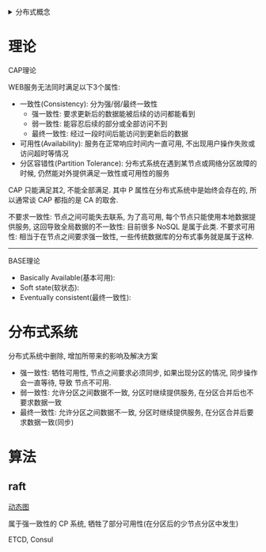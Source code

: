 <details>
<summary>分布式概念</summary>
<!-- TOC -->

- [理论](#理论)
- [分布式系统](#分布式系统)
- [算法](#算法)
  - [raft](#raft)

<!-- /TOC -->
</details>

# 理论

CAP理论

WEB服务无法同时满足以下3个属性:

- 一致性(Consistency): 分为强/弱/最终一致性
  - 强一致性: 要求更新后的数据能被后续的访问都能看到
  - 弱一致性: 能容忍后续的部分或全部访问不到
  - 最终一致性: 经过一段时间后能访问到更新后的数据
- 可用性(Availability): 服务在正常响应时间内一直可用, 不出现用户操作失败或访问超时等情况
- 分区容错性(Partition Tolerance): 分布式系统在遇到某节点或网络分区故障的时候, 仍然能对外提供满足一致性或可用性的服务

CAP 只能满足其2, 不能全部满足. 其中 P 属性在分布式系统中是始终会存在的, 所以通常谈 CAP 都指的是 CA 的取舍.

不要求一致性: 节点之间可能失去联系, 为了高可用, 每个节点只能使用本地数据提供服务, 这回导致全局数据的不一致性: 目前很多 NoSQL 是属于此类.
不要求可用性: 相当于在节点之间要求强一致性, 一些传统数据库的分布式事务就是属于这种.

---

BASE理论

* Basically Available(基本可用):
* Soft state(软状态):
* Eventually consistent(最终一致性):

# 分布式系统

分布式系统中删除, 增加所带来的影响及解决方案

- 强一致性: 牺牲可用性, 节点之间要求必须同步, 如果出现分区的情况, 同步操作会一直等待, 导致 节点不可用.
- 弱一致性: 允许分区之间数据不一致, 分区时继续提供服务, 在分区合并后也不要求数据一致
- 最终一致性: 允许分区之间数据不一致, 分区时继续提供服务, 在分区合并后要求数据一致(同步)

# 算法

## raft

[动态图](http://thesecretlivesofdata.com/raft/)

属于强一致性的 CP 系统, 牺牲了部分可用性(在分区后的少节点分区中发生)

ETCD, Consul
